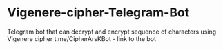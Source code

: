 # Vigenere-cipher-Telegram-Bot
Telegram bot that can decrypt and encrypt sequence of characters using Vigenere cipher
t.me/CipherArsKBot - link to the bot
